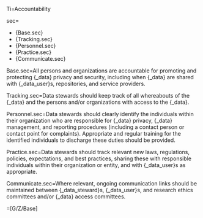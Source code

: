 Ti=Accountability

sec=<ul><li>{Base.sec}</li><li>{Tracking.sec}</li><li>{Personnel.sec}</li><li>{Practice.sec}</li><li>{Communicate.sec}</li></ul>

Base.sec=All persons and organizations are accountable for promoting and protecting {_data} privacy and security, including when {_data} are shared with {_data_user}s, repositories, and service providers.

Tracking.sec=Data stewards should keep track of all whereabouts of the {_data} and the persons and/or organizations with access to the {_data}.

Personnel.sec=Data stewards should clearly identify the individuals within their organization who are responsible for {_data} privacy, {_data} management, and reporting procedures (including a contact person or contact point for complaints). Appropriate and regular training for the identified individuals to discharge these duties should be provided.

Practice.sec=Data stewards should track relevant new laws, regulations, policies, expectations, and best practices, sharing these with responsible individuals within their organization or entity, and with {_data_user}s as appropriate.

Communicate.sec=Where relevant, ongoing communication links should be maintained between {_data_steward}s, {_data_user}s, and research ethics committees and/or {_data} access committees.

=[G/Z/Base]
